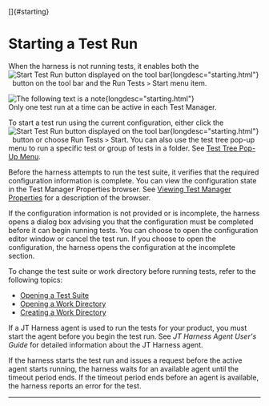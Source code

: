 
[]{#starting}

# Starting a Test Run

When the harness is not running tests, it enables both the ![Start Test Run button displayed on the
tool bar](../../images/runTests_button.gif){longdesc="starting.html"}   button on the tool bar and
the Run Tests ` > ` Start menu item.

![The following text is a note](../../images/hg_note.gif){longdesc="starting.html"}\
Only one test run at a time can be active in each Test Manager.

To start a test run using the current configuration, either click the ![Start Test Run button
displayed on the tool bar](../../images/runTests_button.gif){longdesc="starting.html"}   button or
choose Run Tests `>` Start. You can also use the test tree pop-up menu to run a specific test or
group of tests in a folder. See [Test Tree Pop-Up Menu](../ui/popupmenu.html).

Before the harness attempts to run the test suite, it verifies that the required configuration
information is complete. You can view the configuration state in the Test Manager Properties
browser. See [Viewing Test Manager Properties](../execProps/dialog.html) for a description of the
browser.

If the configuration information is not provided or is incomplete, the harness opens a dialog box
advising you that the configuration must be completed before it can begin running tests. You can
choose to open the configuration editor window or cancel the test run. If you choose to open the
configuration, the harness opens the configuration at the incomplete section.

To change the test suite or work directory before running tests, refer to the following topics:

-   [Opening a Test Suite](../start/openTestSuite.html)
-   [Opening a Work Directory](../start/openDirectory.html)
-   [Creating a Work Directory](../start/createDirectory.html)

If a JT Harness agent is used to run the tests for your product, you must start the agent before you
begin the test run. See *JT Harness Agent User\'s Guide* for detailed information about the JT
Harness agent.

If the harness starts the test run and issues a request before the active agent starts running, the
harness waits for an available agent until the timeout period ends. If the timeout period ends
before an agent is available, the harness reports an error for the test.

----------------------------------------------------------------------------------------------------


